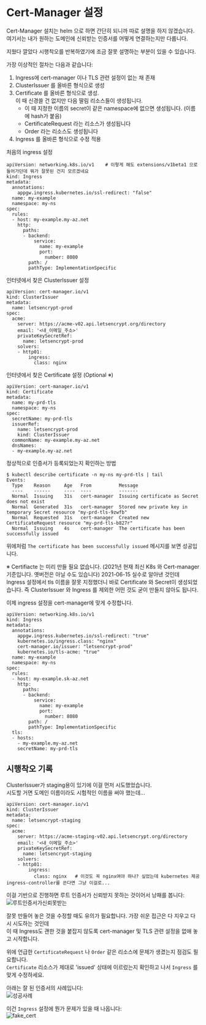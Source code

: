 # Cert-Manager 설정

Cert-Manager 설치는 helm 으로 하면 간단히 되니까 따로 설명을 하지 않겠습니다.  
여기서는 내가 원하는 도메인에 신뢰받는 인증서를 어떻게 연결하는지만 다룹니다.

지웠다 깔았다 시행착오를 반복하였기에 조금 잘못 설명하는 부분이 있을 수 있습니다.

가장 이상적인 절차는 다음과 같습니다:
1. Ingress에 cert-manager 이나 TLS 관련 설정이 없는 채 존재
2. ClusterIssuer 를 올바른 형식으로 생성
3. Certificate 를 올바른 형식으로 생성.  
   이 때 신경쓸 건 없지만 다음 딸림 리소스들이 생성됩니다.
   - 이 때 지정한 이름의 secret이 같은 namespace에 없으면 생성됩니다. (이름에 hash가 붙음) 
   - CertificateRequest 라는 리소스가 생성됩니다
   - Order 라는 리소스도 생성됩니다
4. Ingress 를 올바른 형식으로 수정 적용


처음의 ingress 설정
```
apiVersion: networking.k8s.io/v1    # 이렇게 해도 extensions/v1beta1 으로 들어가던데 뭐가 잘못된 건지 모르겠네요
kind: Ingress
metadata:
  annotations:
    appgw.ingress.kubernetes.io/ssl-redirect: "false"
  name: my-example
  namespace: my-ns
spec:
  rules:
  - host: my-example.my-az.net
    http:
      paths:
      - backend:
          service:
            name: my-example
            port:
              number: 8080
        path: /
        pathType: ImplementationSpecific
```

인터넷에서 찾은 ClusterIssuer 설정
```
apiVersion: cert-manager.io/v1
kind: ClusterIssuer
metadata:
  name: letsencrypt-prod
spec:
  acme:
    server: https://acme-v02.api.letsencrypt.org/directory
    email: '<내_이메일_주소>'
    privateKeySecretRef:
      name: letsencrypt-prod
    solvers:
    - http01:
        ingress:
          class: nginx
```

인터넷에서 찾은 Certificate 설정 (Optional ※)
```
apiVersion: cert-manager.io/v1
kind: Certificate
metadata:
  name: my-prd-tls
  namespace: my-ns
spec:
  secretName: my-prd-tls
  issuerRef:
    name: letsencrypt-prod
    kind: ClusterIssuer
  commonName: my-example.my-az.net
  dnsNames:
  - my-example.my-az.net
```

정상적으로 인증서가 등록되었는지 확인하는 방법
```
$ kubectl describe certificate -n my-ns my-prd-tls | tail
Events:
  Type    Reason     Age   From          Message
  ----    ------     ----  ----          -------
  Normal  Issuing    31s   cert-manager  Issuing certificate as Secret does not exist
  Normal  Generated  31s   cert-manager  Stored new private key in temporary Secret resource "my-prd-tls-9zwfb"
  Normal  Requested  31s   cert-manager  Created new CertificateRequest resource "my-prd-tls-b827r"
  Normal  Issuing    4s    cert-manager  The certificate has been successfully issued
```
위에처럼 `The certificate has been successfully issued` 메시지를 보면 성공입니다.

※ Certifiacte 는 미리 만들 필요 없습니다. (2021년 현재 최신 K8s 와 Cert-manager 기준입니다. 옛버전은 아닐 수도 있습니다)
   2021-06-15 실수로 알아낸 것인데 Ingress 설정에서 tls 이름을 잘못 지정했더니 바로 Certificate 와 Secret이 생성되었습니다.
   즉 ClusterIssuer 와 Ingress 를 제외한 어떤 것도 굳이 만들지 않아도 됩니다.

이제 ingress 설정을 cert-manager에 맞게 수정합니다.
```
apiVersion: networking.k8s.io/v1
kind: Ingress
metadata:
  annotations:
    appgw.ingress.kubernetes.io/ssl-redirect: "true"
    kubernetes.io/ingress.class: "nginx"
    cert-manager.io/issuer: "letsencrypt-prod"
    kubernetes.io/tls-acme: "true"
  name: my-example
  namespace: my-ns
spec:
  rules:
  - host: my-example.sk-az.net
    http:
      paths:
      - backend:
          service:
            name: my-example
            port:
              number: 8080
        path: /
        pathType: ImplementationSpecific
  tls:
  - hosts:
    - my-example.my-az.net
    secretName: my-prd-tls
```

## 시행착오 기록

ClusterIssuer가 staging용이 있기에 이걸 먼저 시도했었습니다.  
시도할 거면 도메인 이름이라도 시험적인 이름을 써야 했는데...
```
apiVersion: cert-manager.io/v1
kind: ClusterIssuer
metadata:
  name: letsencrypt-staging
spec:
  acme:
    server: https://acme-staging-v02.api.letsencrypt.org/directory
    email: '<내_이메일_주소>'
    privateKeySecretRef:
      name: letsencrypt-staging
    solvers:
    - http01:
        ingress:
          class: nginx   # 이것도 꼭 nginx여야 하나? 싶었는데 kubernetes 제공 ingress-controller를 쓴다면 그냥 이걸로...
```
이걸 기반으로 진행하면 루트 인증서가 신뢰받지 못하는 것이어서 낭패를 봅니다:  
![루트인증서가신뢰못받는](https://github.com/anabaral/azure-etude/blob/master/img/cert-with-tls-wrong.png)

잘못 만들어 놓은 것을 수정할 때도 유의가 필요합니다. 가장 쉬운 접근은 다 지우고 다시 시도하는 것인데  
이 때 Ingress도 괜한 것을 붙잡지 않도록 cert-manager 및 TLS 관련 설정을 없애 놓고 시작합니다.

위에 언급한 `CertificateRequest` 나 `Order` 같은 리소스에 문제가 생겼는지 점검도 필요합니다.  
`Certificate` 리소스가 제대로 'issued' 상태에 이르렀는지 확인하고 나서 `Ingress` 를 맞게 수정하세요.

아래는 잘 된 인증서의 사례입니다:  
![성공사례](https://github.com/anabaral/azure-etude/blob/master/img/cert-with-tls-valid.png)

이건 `Ingress` 설정에 뭔가 문제가 있을 때 나옵니다:  
![fake_cert](https://github.com/anabaral/azure-etude/blob/master/img/cert-without-tls-wrong.png)



